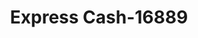 ---
f_zip-code: 66046
f_state-code: KS
title: Express Cash-16889
f_phone: 785-840-9911
f_city-only: Lawrence
f_address: 1424 West 23Rd Street Lawrence
f_location-unique-id: '16889'
slug: express-cash-16889
updated-on: '2024-05-30T13:46:58.046Z'
created-on: '2024-05-30T13:36:59.803Z'
published-on: '2024-05-30T13:54:32.469Z'
f_city-state: cms/city/lawrence-ks.md
f_company: cms/company/express-cash.md
f_state: cms/state/kansas.md
layout: '[payday-loan].html'
tags: payday-loan
---